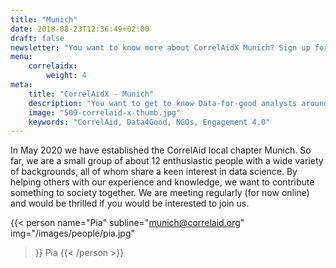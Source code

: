 ```yaml
---
title: "Munich"
date: 2018-08-23T12:36:49+02:00
draft: false
newsletter: "You want to know more about CorrelAidX Munich? Sign up for our Newsletter!"
menu: 
    correlaidx:
        weight: 4
meta:
    title: "CorrelAidX - Munich"
    description: "You want to get to know Data-for-good analysts around you and use data for social good? In this case, you are interested in CorrelAidX!"
    image: "509-correlaid-x-thumb.jpg"
    keywords: "CorrelAid, Data4Good, NGOs, Engagement 4.0"
---
```



In May 2020 we have established the CorrelAid local chapter Munich. So far, we are a small group of about 12 enthusiastic people with a wide variety of backgrounds, all of whom share a keen interest in data science. By helping others with our experience and knowledge, we want to contribute something to society together. We are meeting regularly (for now online) and would be thrilled if you would be interested to join us.


{{< person 
    name="Pia"
    subline="munich@correlaid.org"
    img="/images/people/pia.jpg"
>}}
Pia
{{< /person >}}
